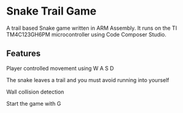 # Snake Trail Game
A trail based Snake game written in ARM Assembly. It runs on the TI TM4C123GH6PM microcontroller using Code Composer Studio.

## Features
Player controlled movement using W A S D

The snake leaves a trail and you must avoid running into yourself

Wall collision detection

Start the game with G
